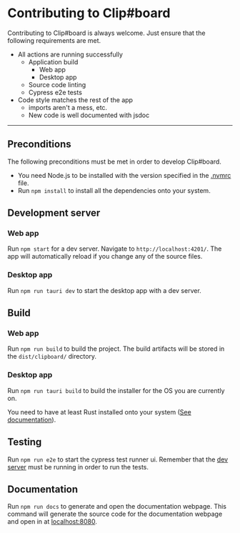 # Contributing to Clip#board

Contributing to Clip#board is always welcome.
Just ensure that the following requirements are met.
- All actions are running successfully
  - Application build
    - Web app
    - Desktop app
  - Source code linting
  - Cypress e2e tests
- Code style matches the rest of the app
  - imports aren't a mess, etc.
  - New code is well documented with jsdoc

---

## Preconditions

The following preconditions must be met in order to develop Clip#board.

- You need Node.js to be installed with the version specified in the [.nvmrc](.nvmrc) file.
- Run `npm install` to install all the dependencies onto your system.

## Development server

### Web app

Run `npm start` for a dev server.
Navigate to `http://localhost:4201/`.
The app will automatically reload if you change
any of the source files.

### Desktop app

Run `npm run tauri dev` to start the desktop app with a dev server.

## Build

### Web app

Run `npm run build` to build the project.
The build artifacts will be stored in the `dist/clipboard/` directory.

### Desktop app

Run `npm run tauri build` to build the installer for the OS you are currently on.

You need to have at least Rust installed onto your system ([See documentation](https://tauri.studio/v1/guides/getting-started/prerequisites)).

## Testing

Run `npm run e2e` to start the cypress test runner ui.
Remember that the [dev server](#development-server) must be running in order to run the tests.

## Documentation

Run `npm run docs` to generate and open the documentation webpage.
This command will generate the source code for the documentation webpage and open in at [localhost:8080](http://localhost:8080/).
